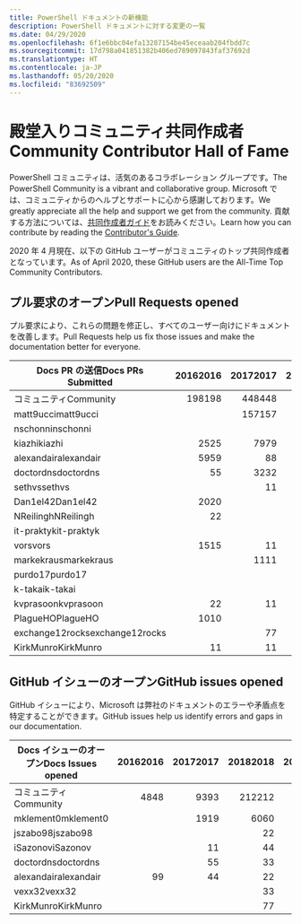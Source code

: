 ```yaml
---
title: PowerShell ドキュメントの新機能
description: PowerShell ドキュメントに対する変更の一覧
ms.date: 04/29/2020
ms.openlocfilehash: 6f1e6bbc04efa13287154be45eceaab204fbdd7c
ms.sourcegitcommit: 17d798a041851382b406ed789097843faf37692d
ms.translationtype: HT
ms.contentlocale: ja-JP
ms.lasthandoff: 05/20/2020
ms.locfileid: "83692509"
---
```

# <a name="community-contributor-hall-of-fame"></a><span data-ttu-id="9d940-103">殿堂入りコミュニティ共同作成者</span><span class="sxs-lookup"><span data-stu-id="9d940-103">Community Contributor Hall of Fame</span></span>

<span data-ttu-id="9d940-104">PowerShell コミュニティは、活気のあるコラボレーション グループです。</span><span class="sxs-lookup"><span data-stu-id="9d940-104">The PowerShell Community is a vibrant and collaborative group.</span></span> <span data-ttu-id="9d940-105">Microsoft では、コミュニティからのヘルプとサポートに心から感謝しております。</span><span class="sxs-lookup"><span data-stu-id="9d940-105">We greatly appreciate all the help and support we get from the community.</span></span> <span data-ttu-id="9d940-106">貢献する方法については、[共同作成者ガイド][contrib]をお読みください。</span><span class="sxs-lookup"><span data-stu-id="9d940-106">Learn how you can contribute by reading the [Contributor's Guide][contrib].</span></span>

<span data-ttu-id="9d940-107">2020 年 4 月現在、以下の GitHub ユーザーがコミュニティのトップ共同作成者となっています。</span><span class="sxs-lookup"><span data-stu-id="9d940-107">As of April 2020, these GitHub users are the All-Time Top Community Contributors.</span></span>

## <a name="pull-requests-opened"></a><span data-ttu-id="9d940-108">プル要求のオープン</span><span class="sxs-lookup"><span data-stu-id="9d940-108">Pull Requests opened</span></span>

<span data-ttu-id="9d940-109">プル要求により、これらの問題を修正し、すべてのユーザー向けにドキュメントを改善します。</span><span class="sxs-lookup"><span data-stu-id="9d940-109">Pull Requests help us fix those issues and make the documentation better for everyone.</span></span>

| <span data-ttu-id="9d940-110">Docs PR の送信</span><span class="sxs-lookup"><span data-stu-id="9d940-110">Docs PRs Submitted</span></span> | <span data-ttu-id="9d940-111">2016</span><span class="sxs-lookup"><span data-stu-id="9d940-111">2016</span></span> | <span data-ttu-id="9d940-112">2017</span><span class="sxs-lookup"><span data-stu-id="9d940-112">2017</span></span> | <span data-ttu-id="9d940-113">2018</span><span class="sxs-lookup"><span data-stu-id="9d940-113">2018</span></span> | <span data-ttu-id="9d940-114">2019</span><span class="sxs-lookup"><span data-stu-id="9d940-114">2019</span></span> | <span data-ttu-id="9d940-115">2020</span><span class="sxs-lookup"><span data-stu-id="9d940-115">2020</span></span> | <span data-ttu-id="9d940-116">総計</span><span class="sxs-lookup"><span data-stu-id="9d940-116">Grand Total</span></span> |
| ------------------ | ---: | ---: | ---: | ---: | ---: | ----------: |
| <span data-ttu-id="9d940-117">コミュニティ</span><span class="sxs-lookup"><span data-stu-id="9d940-117">Community</span></span>          |  <span data-ttu-id="9d940-118">198</span><span class="sxs-lookup"><span data-stu-id="9d940-118">198</span></span> |  <span data-ttu-id="9d940-119">448</span><span class="sxs-lookup"><span data-stu-id="9d940-119">448</span></span> |  <span data-ttu-id="9d940-120">468</span><span class="sxs-lookup"><span data-stu-id="9d940-120">468</span></span> |  <span data-ttu-id="9d940-121">322</span><span class="sxs-lookup"><span data-stu-id="9d940-121">322</span></span> |   <span data-ttu-id="9d940-122">38</span><span class="sxs-lookup"><span data-stu-id="9d940-122">38</span></span> |        <span data-ttu-id="9d940-123">1477</span><span class="sxs-lookup"><span data-stu-id="9d940-123">1477</span></span> |
| <span data-ttu-id="9d940-124">matt9ucci</span><span class="sxs-lookup"><span data-stu-id="9d940-124">matt9ucci</span></span>          |      |  <span data-ttu-id="9d940-125">157</span><span class="sxs-lookup"><span data-stu-id="9d940-125">157</span></span> |   <span data-ttu-id="9d940-126">80</span><span class="sxs-lookup"><span data-stu-id="9d940-126">80</span></span> |   <span data-ttu-id="9d940-127">30</span><span class="sxs-lookup"><span data-stu-id="9d940-127">30</span></span> |      |         <span data-ttu-id="9d940-128">267</span><span class="sxs-lookup"><span data-stu-id="9d940-128">267</span></span> |
| <span data-ttu-id="9d940-129">nschonni</span><span class="sxs-lookup"><span data-stu-id="9d940-129">nschonni</span></span>           |      |      |   <span data-ttu-id="9d940-130">14</span><span class="sxs-lookup"><span data-stu-id="9d940-130">14</span></span> |  <span data-ttu-id="9d940-131">138</span><span class="sxs-lookup"><span data-stu-id="9d940-131">138</span></span> |      |         <span data-ttu-id="9d940-132">152</span><span class="sxs-lookup"><span data-stu-id="9d940-132">152</span></span> |
| <span data-ttu-id="9d940-133">kiazhi</span><span class="sxs-lookup"><span data-stu-id="9d940-133">kiazhi</span></span>             |   <span data-ttu-id="9d940-134">25</span><span class="sxs-lookup"><span data-stu-id="9d940-134">25</span></span> |   <span data-ttu-id="9d940-135">79</span><span class="sxs-lookup"><span data-stu-id="9d940-135">79</span></span> |   <span data-ttu-id="9d940-136">12</span><span class="sxs-lookup"><span data-stu-id="9d940-136">12</span></span> |      |      |         <span data-ttu-id="9d940-137">116</span><span class="sxs-lookup"><span data-stu-id="9d940-137">116</span></span> |
| <span data-ttu-id="9d940-138">alexandair</span><span class="sxs-lookup"><span data-stu-id="9d940-138">alexandair</span></span>         |   <span data-ttu-id="9d940-139">59</span><span class="sxs-lookup"><span data-stu-id="9d940-139">59</span></span> |    <span data-ttu-id="9d940-140">8</span><span class="sxs-lookup"><span data-stu-id="9d940-140">8</span></span> |   <span data-ttu-id="9d940-141">26</span><span class="sxs-lookup"><span data-stu-id="9d940-141">26</span></span> |    <span data-ttu-id="9d940-142">2</span><span class="sxs-lookup"><span data-stu-id="9d940-142">2</span></span> |    <span data-ttu-id="9d940-143">1</span><span class="sxs-lookup"><span data-stu-id="9d940-143">1</span></span> |          <span data-ttu-id="9d940-144">96</span><span class="sxs-lookup"><span data-stu-id="9d940-144">96</span></span> |
| <span data-ttu-id="9d940-145">doctordns</span><span class="sxs-lookup"><span data-stu-id="9d940-145">doctordns</span></span>          |    <span data-ttu-id="9d940-146">5</span><span class="sxs-lookup"><span data-stu-id="9d940-146">5</span></span> |   <span data-ttu-id="9d940-147">32</span><span class="sxs-lookup"><span data-stu-id="9d940-147">32</span></span> |   <span data-ttu-id="9d940-148">20</span><span class="sxs-lookup"><span data-stu-id="9d940-148">20</span></span> |    <span data-ttu-id="9d940-149">7</span><span class="sxs-lookup"><span data-stu-id="9d940-149">7</span></span> |    <span data-ttu-id="9d940-150">2</span><span class="sxs-lookup"><span data-stu-id="9d940-150">2</span></span> |          <span data-ttu-id="9d940-151">66</span><span class="sxs-lookup"><span data-stu-id="9d940-151">66</span></span> |
| <span data-ttu-id="9d940-152">sethvs</span><span class="sxs-lookup"><span data-stu-id="9d940-152">sethvs</span></span>             |      |    <span data-ttu-id="9d940-153">1</span><span class="sxs-lookup"><span data-stu-id="9d940-153">1</span></span> |   <span data-ttu-id="9d940-154">44</span><span class="sxs-lookup"><span data-stu-id="9d940-154">44</span></span> |      |      |          <span data-ttu-id="9d940-155">45</span><span class="sxs-lookup"><span data-stu-id="9d940-155">45</span></span> |
| <span data-ttu-id="9d940-156">Dan1el42</span><span class="sxs-lookup"><span data-stu-id="9d940-156">Dan1el42</span></span>           |   <span data-ttu-id="9d940-157">20</span><span class="sxs-lookup"><span data-stu-id="9d940-157">20</span></span> |      |      |      |      |          <span data-ttu-id="9d940-158">20</span><span class="sxs-lookup"><span data-stu-id="9d940-158">20</span></span> |
| <span data-ttu-id="9d940-159">NReilingh</span><span class="sxs-lookup"><span data-stu-id="9d940-159">NReilingh</span></span>          |    <span data-ttu-id="9d940-160">2</span><span class="sxs-lookup"><span data-stu-id="9d940-160">2</span></span> |      |   <span data-ttu-id="9d940-161">13</span><span class="sxs-lookup"><span data-stu-id="9d940-161">13</span></span> |    <span data-ttu-id="9d940-162">3</span><span class="sxs-lookup"><span data-stu-id="9d940-162">3</span></span> |      |          <span data-ttu-id="9d940-163">18</span><span class="sxs-lookup"><span data-stu-id="9d940-163">18</span></span> |
| <span data-ttu-id="9d940-164">it-praktyk</span><span class="sxs-lookup"><span data-stu-id="9d940-164">it-praktyk</span></span>         |      |      |   <span data-ttu-id="9d940-165">16</span><span class="sxs-lookup"><span data-stu-id="9d940-165">16</span></span> |    <span data-ttu-id="9d940-166">1</span><span class="sxs-lookup"><span data-stu-id="9d940-166">1</span></span> |      |          <span data-ttu-id="9d940-167">17</span><span class="sxs-lookup"><span data-stu-id="9d940-167">17</span></span> |
| <span data-ttu-id="9d940-168">vors</span><span class="sxs-lookup"><span data-stu-id="9d940-168">vors</span></span>               |   <span data-ttu-id="9d940-169">15</span><span class="sxs-lookup"><span data-stu-id="9d940-169">15</span></span> |    <span data-ttu-id="9d940-170">1</span><span class="sxs-lookup"><span data-stu-id="9d940-170">1</span></span> |      |      |      |          <span data-ttu-id="9d940-171">16</span><span class="sxs-lookup"><span data-stu-id="9d940-171">16</span></span> |
| <span data-ttu-id="9d940-172">markekraus</span><span class="sxs-lookup"><span data-stu-id="9d940-172">markekraus</span></span>         |      |   <span data-ttu-id="9d940-173">11</span><span class="sxs-lookup"><span data-stu-id="9d940-173">11</span></span> |    <span data-ttu-id="9d940-174">5</span><span class="sxs-lookup"><span data-stu-id="9d940-174">5</span></span> |      |      |          <span data-ttu-id="9d940-175">16</span><span class="sxs-lookup"><span data-stu-id="9d940-175">16</span></span> |
| <span data-ttu-id="9d940-176">purdo17</span><span class="sxs-lookup"><span data-stu-id="9d940-176">purdo17</span></span>            |      |      |   <span data-ttu-id="9d940-177">13</span><span class="sxs-lookup"><span data-stu-id="9d940-177">13</span></span> |      |      |          <span data-ttu-id="9d940-178">13</span><span class="sxs-lookup"><span data-stu-id="9d940-178">13</span></span> |
| <span data-ttu-id="9d940-179">k-takai</span><span class="sxs-lookup"><span data-stu-id="9d940-179">k-takai</span></span>            |      |      |    <span data-ttu-id="9d940-180">5</span><span class="sxs-lookup"><span data-stu-id="9d940-180">5</span></span> |    <span data-ttu-id="9d940-181">1</span><span class="sxs-lookup"><span data-stu-id="9d940-181">1</span></span> |    <span data-ttu-id="9d940-182">7</span><span class="sxs-lookup"><span data-stu-id="9d940-182">7</span></span> |          <span data-ttu-id="9d940-183">13</span><span class="sxs-lookup"><span data-stu-id="9d940-183">13</span></span> |
| <span data-ttu-id="9d940-184">kvprasoon</span><span class="sxs-lookup"><span data-stu-id="9d940-184">kvprasoon</span></span>          |    <span data-ttu-id="9d940-185">2</span><span class="sxs-lookup"><span data-stu-id="9d940-185">2</span></span> |    <span data-ttu-id="9d940-186">1</span><span class="sxs-lookup"><span data-stu-id="9d940-186">1</span></span> |    <span data-ttu-id="9d940-187">7</span><span class="sxs-lookup"><span data-stu-id="9d940-187">7</span></span> |    <span data-ttu-id="9d940-188">2</span><span class="sxs-lookup"><span data-stu-id="9d940-188">2</span></span> |      |          <span data-ttu-id="9d940-189">12</span><span class="sxs-lookup"><span data-stu-id="9d940-189">12</span></span> |
| <span data-ttu-id="9d940-190">PlagueHO</span><span class="sxs-lookup"><span data-stu-id="9d940-190">PlagueHO</span></span>           |   <span data-ttu-id="9d940-191">10</span><span class="sxs-lookup"><span data-stu-id="9d940-191">10</span></span> |      |      |    <span data-ttu-id="9d940-192">1</span><span class="sxs-lookup"><span data-stu-id="9d940-192">1</span></span> |      |          <span data-ttu-id="9d940-193">11</span><span class="sxs-lookup"><span data-stu-id="9d940-193">11</span></span> |
| <span data-ttu-id="9d940-194">exchange12rocks</span><span class="sxs-lookup"><span data-stu-id="9d940-194">exchange12rocks</span></span>    |      |    <span data-ttu-id="9d940-195">7</span><span class="sxs-lookup"><span data-stu-id="9d940-195">7</span></span> |    <span data-ttu-id="9d940-196">3</span><span class="sxs-lookup"><span data-stu-id="9d940-196">3</span></span> |      |      |          <span data-ttu-id="9d940-197">10</span><span class="sxs-lookup"><span data-stu-id="9d940-197">10</span></span> |
| <span data-ttu-id="9d940-198">KirkMunro</span><span class="sxs-lookup"><span data-stu-id="9d940-198">KirkMunro</span></span>          |    <span data-ttu-id="9d940-199">1</span><span class="sxs-lookup"><span data-stu-id="9d940-199">1</span></span> |    <span data-ttu-id="9d940-200">1</span><span class="sxs-lookup"><span data-stu-id="9d940-200">1</span></span> |    <span data-ttu-id="9d940-201">2</span><span class="sxs-lookup"><span data-stu-id="9d940-201">2</span></span> |    <span data-ttu-id="9d940-202">6</span><span class="sxs-lookup"><span data-stu-id="9d940-202">6</span></span> |      |          <span data-ttu-id="9d940-203">10</span><span class="sxs-lookup"><span data-stu-id="9d940-203">10</span></span> |

## <a name="github-issues-opened"></a><span data-ttu-id="9d940-204">GitHub イシューのオープン</span><span class="sxs-lookup"><span data-stu-id="9d940-204">GitHub issues opened</span></span>

<span data-ttu-id="9d940-205">GitHub イシューにより、Microsoft は弊社のドキュメントのエラーや矛盾点を特定することができます。</span><span class="sxs-lookup"><span data-stu-id="9d940-205">GitHub issues help us identify errors and gaps in our documentation.</span></span>

| <span data-ttu-id="9d940-206">Docs イシューのオープン</span><span class="sxs-lookup"><span data-stu-id="9d940-206">Docs Issues opened</span></span> | <span data-ttu-id="9d940-207">2016</span><span class="sxs-lookup"><span data-stu-id="9d940-207">2016</span></span> | <span data-ttu-id="9d940-208">2017</span><span class="sxs-lookup"><span data-stu-id="9d940-208">2017</span></span> | <span data-ttu-id="9d940-209">2018</span><span class="sxs-lookup"><span data-stu-id="9d940-209">2018</span></span> | <span data-ttu-id="9d940-210">2019</span><span class="sxs-lookup"><span data-stu-id="9d940-210">2019</span></span> | <span data-ttu-id="9d940-211">2020</span><span class="sxs-lookup"><span data-stu-id="9d940-211">2020</span></span> | <span data-ttu-id="9d940-212">総計</span><span class="sxs-lookup"><span data-stu-id="9d940-212">Grand Total</span></span> |
| ------------------ | ---: | ---: | ---: | ---: | ---: | ----------: |
| <span data-ttu-id="9d940-213">コミュニティ</span><span class="sxs-lookup"><span data-stu-id="9d940-213">Community</span></span>          |   <span data-ttu-id="9d940-214">48</span><span class="sxs-lookup"><span data-stu-id="9d940-214">48</span></span> |   <span data-ttu-id="9d940-215">93</span><span class="sxs-lookup"><span data-stu-id="9d940-215">93</span></span> |  <span data-ttu-id="9d940-216">212</span><span class="sxs-lookup"><span data-stu-id="9d940-216">212</span></span> |  <span data-ttu-id="9d940-217">575</span><span class="sxs-lookup"><span data-stu-id="9d940-217">575</span></span> |  <span data-ttu-id="9d940-218">212</span><span class="sxs-lookup"><span data-stu-id="9d940-218">212</span></span> |        <span data-ttu-id="9d940-219">1152</span><span class="sxs-lookup"><span data-stu-id="9d940-219">1152</span></span> |
| <span data-ttu-id="9d940-220">mklement0</span><span class="sxs-lookup"><span data-stu-id="9d940-220">mklement0</span></span>          |      |   <span data-ttu-id="9d940-221">19</span><span class="sxs-lookup"><span data-stu-id="9d940-221">19</span></span> |   <span data-ttu-id="9d940-222">60</span><span class="sxs-lookup"><span data-stu-id="9d940-222">60</span></span> |   <span data-ttu-id="9d940-223">56</span><span class="sxs-lookup"><span data-stu-id="9d940-223">56</span></span> |   <span data-ttu-id="9d940-224">26</span><span class="sxs-lookup"><span data-stu-id="9d940-224">26</span></span> |         <span data-ttu-id="9d940-225">161</span><span class="sxs-lookup"><span data-stu-id="9d940-225">161</span></span> |
| <span data-ttu-id="9d940-226">jszabo98</span><span class="sxs-lookup"><span data-stu-id="9d940-226">jszabo98</span></span>           |      |      |    <span data-ttu-id="9d940-227">2</span><span class="sxs-lookup"><span data-stu-id="9d940-227">2</span></span> |   <span data-ttu-id="9d940-228">15</span><span class="sxs-lookup"><span data-stu-id="9d940-228">15</span></span> |    <span data-ttu-id="9d940-229">3</span><span class="sxs-lookup"><span data-stu-id="9d940-229">3</span></span> |          <span data-ttu-id="9d940-230">20</span><span class="sxs-lookup"><span data-stu-id="9d940-230">20</span></span> |
| <span data-ttu-id="9d940-231">iSazonov</span><span class="sxs-lookup"><span data-stu-id="9d940-231">iSazonov</span></span>           |      |    <span data-ttu-id="9d940-232">1</span><span class="sxs-lookup"><span data-stu-id="9d940-232">1</span></span> |    <span data-ttu-id="9d940-233">4</span><span class="sxs-lookup"><span data-stu-id="9d940-233">4</span></span> |   <span data-ttu-id="9d940-234">10</span><span class="sxs-lookup"><span data-stu-id="9d940-234">10</span></span> |    <span data-ttu-id="9d940-235">4</span><span class="sxs-lookup"><span data-stu-id="9d940-235">4</span></span> |          <span data-ttu-id="9d940-236">19</span><span class="sxs-lookup"><span data-stu-id="9d940-236">19</span></span> |
| <span data-ttu-id="9d940-237">doctordns</span><span class="sxs-lookup"><span data-stu-id="9d940-237">doctordns</span></span>          |      |    <span data-ttu-id="9d940-238">5</span><span class="sxs-lookup"><span data-stu-id="9d940-238">5</span></span> |    <span data-ttu-id="9d940-239">3</span><span class="sxs-lookup"><span data-stu-id="9d940-239">3</span></span> |    <span data-ttu-id="9d940-240">5</span><span class="sxs-lookup"><span data-stu-id="9d940-240">5</span></span> |    <span data-ttu-id="9d940-241">4</span><span class="sxs-lookup"><span data-stu-id="9d940-241">4</span></span> |          <span data-ttu-id="9d940-242">17</span><span class="sxs-lookup"><span data-stu-id="9d940-242">17</span></span> |
| <span data-ttu-id="9d940-243">alexandair</span><span class="sxs-lookup"><span data-stu-id="9d940-243">alexandair</span></span>         |    <span data-ttu-id="9d940-244">9</span><span class="sxs-lookup"><span data-stu-id="9d940-244">9</span></span> |    <span data-ttu-id="9d940-245">4</span><span class="sxs-lookup"><span data-stu-id="9d940-245">4</span></span> |    <span data-ttu-id="9d940-246">2</span><span class="sxs-lookup"><span data-stu-id="9d940-246">2</span></span> |      |      |          <span data-ttu-id="9d940-247">15</span><span class="sxs-lookup"><span data-stu-id="9d940-247">15</span></span> |
| <span data-ttu-id="9d940-248">vexx32</span><span class="sxs-lookup"><span data-stu-id="9d940-248">vexx32</span></span>             |      |      |    <span data-ttu-id="9d940-249">3</span><span class="sxs-lookup"><span data-stu-id="9d940-249">3</span></span> |   <span data-ttu-id="9d940-250">11</span><span class="sxs-lookup"><span data-stu-id="9d940-250">11</span></span> |      |          <span data-ttu-id="9d940-251">14</span><span class="sxs-lookup"><span data-stu-id="9d940-251">14</span></span> |
| <span data-ttu-id="9d940-252">KirkMunro</span><span class="sxs-lookup"><span data-stu-id="9d940-252">KirkMunro</span></span>          |      |      |    <span data-ttu-id="9d940-253">7</span><span class="sxs-lookup"><span data-stu-id="9d940-253">7</span></span> |    <span data-ttu-id="9d940-254">7</span><span class="sxs-lookup"><span data-stu-id="9d940-254">7</span></span> |      |          <span data-ttu-id="9d940-255">14</span><span class="sxs-lookup"><span data-stu-id="9d940-255">14</span></span> |

<!-- Link references -->
[contrib]: contributing/overview.md
